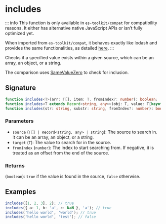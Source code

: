 # includes

::: info
This function is only available in `es-toolkit/compat` for compatibility reasons. It either has alternative native JavaScript APIs or isn’t fully optimized yet.

When imported from `es-toolkit/compat`, it behaves exactly like lodash and provides the same functionalities, as detailed [here](../../../compatibility.md).
:::

Checks if a specified value exists within a given source, which can be an array, an object, or a string.

The comparison uses [SameValueZero](https://tc39.es/ecma262/multipage/abstract-operations.html#sec-samevaluezero) to check for inclusion.

## Signature

```typescript
function includes<T>(arr: T[], item: T, fromIndex?: number): boolean;
function includes<T extends Record<string, any>>(obj: T, value: T[keyof T], fromIndex?: number): boolean;
function includes(str: string, substr: string, fromIndex?: number): boolean;
```

### Parameters

- `source` (`T[] | Record<string, any> | string`): The source to search in. It can be an array, an object, or a string.
- `target` (`T`): The value to search for in the source.
- `fromIndex` (`number`): The index to start searching from. If negative, it is treated as an offset from the end of the source.

### Returns

(`boolean`): `true` if the value is found in the source, `false` otherwise.

## Examples

```typescript
includes([1, 2, 3], 2); // true
includes({ a: 1, b: 'a', c: NaN }, 'a'); // true
includes('hello world', 'world'); // true
includes('hello world', 'test'); // false
```
